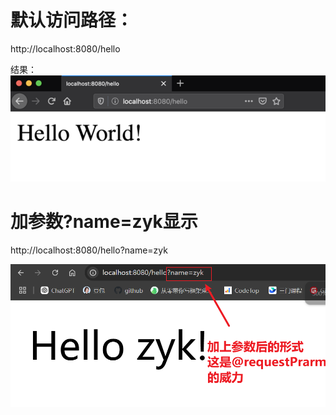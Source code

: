 # 默认访问路径：
http://localhost:8080/hello

结果：
![alt text](默认域名显示结果.png)

# 加参数?name=zyk显示
http://localhost:8080/hello?name=zyk

![alt text](加参数请求显示结果.png)